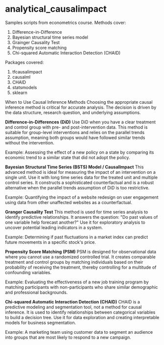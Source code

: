 # analytical_causalimpact
Samples scripts from econometrics course. Methods cover:
1. Difference-in-Difference
2. Bayesian structural time series model
3. Grainger Causality Test
4. Propensity score matching
5. Chi-squared Automatic Interaction Detection (CHAID)
 
Packages covered:
1. tfcausalimpact
2. causalml
3. CHAID
4. statsmodels
5. sklearn


When to Use Causal Inference Methods
Choosing the appropriate causal inference method is critical for accurate analysis. The decision is driven by the data structure, research question, and underlying assumptions.

**Difference-in-Differences (DiD)**
Use DiD when you have a clear treatment and control group with pre- and post-intervention data. This method is suitable for group-level interventions and relies on the parallel trends assumption, meaning both groups would have followed similar trends without the intervention.

Example: Assessing the effect of a new policy on a state by comparing its economic trend to a similar state that did not adopt the policy.

**Bayesian Structural Time Series (BSTS) Model / CausalImpact**
This advanced method is ideal for measuring the impact of an intervention on a single unit. Use it with long time series data for the treated unit and multiple control series. It constructs a sophisticated counterfactual and is a robust alternative when the parallel trends assumption of DiD is too restrictive.

Example: Quantifying the impact of a website redesign on user engagement using data from other unaffected websites as a counterfactual.

**Granger Causality Test**
This method is used for time series analysis to identify predictive relationships. It answers the question: "Do past values of one variable help forecast another?" Use it for exploratory analysis to uncover potential leading indicators in a system.

Example: Determining if past fluctuations in a market index can predict future movements in a specific stock's price.

**Propensity Score Matching (PSM)**
PSM is designed for observational data where you cannot use a randomized controlled trial. It creates comparable treatment and control groups by matching individuals based on their probability of receiving the treatment, thereby controlling for a multitude of confounding variables.

Example: Evaluating the effectiveness of a new job training program by matching participants with non-participants who share similar demographic and professional backgrounds.

**Chi-squared Automatic Interaction Detection (CHAID)**
CHAID is a predictive modeling and segmentation tool, not a method for causal inference. It is used to identify relationships between categorical variables to build a decision tree. Use it for data exploration and creating interpretable models for business segmentation.

Example: A marketing team using customer data to segment an audience into groups that are most likely to respond to a new campaign.
